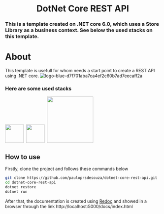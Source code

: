 <h1 align="center">
DotNet Core REST API
</h1>

### This is a template created on .NET core 6.0, which uses a Store Library as a business context. See below the used stacks on this template.


# About

This template is usefull for whom needs a start point to create a REST API using .NET core. 
![logo-blue-d7f701aba7ca4ef2c60b7ad7eecaff2a]()

### Here are some used stacks
<div class="display:flex; flex-direction: row; vertical-align:middle;">
<img src="https://cdn.jsdelivr.net/gh/devicons/devicon/icons/dotnetcore/dotnetcore-original.svg" width="60"/>&nbsp;
<img src="https://user-images.githubusercontent.com/5241700/144725685-da043fc4-eb19-4413-ac5c-4ab0a3fa2ee2.png" width="60"/>&nbsp;
<img src="https://user-images.githubusercontent.com/5241700/144725811-bbccd2d4-24b8-4612-999a-39d494dee83c.png" width="150"/>
</div>



## How to use

Firstly, clone the project and follows these commands below

``` bash
git clone https://github.com/pauloprsdesouza/dotnet-core-rest-api.git
cd dotnet-core-rest-api
dotnet restore
dotnet run
```

After that, the documentation is created using [Redoc](https://redoc.ly/) and showed in a browser through the link http://localhost:5000/docs/index.html

